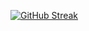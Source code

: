   [![GitHub Streak](https://streak-stats.demolab.com/?user=ananttyagi123)](https://git.io/streak-stats)
